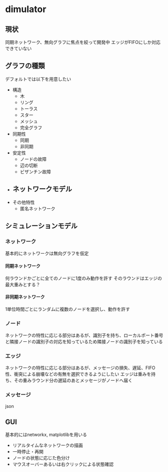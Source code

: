 # dimulator
## 現状
同期ネットワーク、無向グラフに焦点を絞って開発中
エッジがFIFOにしか対応できていない

## グラフの種類
デフォルトでは以下を用意したい
- 構造
    - 木
    - リング
    - トーラス
    - スター
    - メッシュ
    - 完全グラフ
- 同期性
    - 同期
    - 非同期
- 安定性
    - ノードの故障
    - 辺の切断
    - ビザンチン故障
- ネットワークモデル
    -
- その他特性
    - 匿名ネットワーク

## シミュレーションモデル
### ネットワーク
基本的にネットワークは無向グラフを仮定
#### 同期ネットワーク
何ラウンドかごとに全てのノードに1度のみ動作を許す
そのラウンドはエッジの最大重みとする？

#### 非同期ネットワーク
1単位時間ごとにランダムに複数のノードを選択し、動作を許す

### ノード
ネットワークの特性に応じる部分はあるが、識別子を持ち、ローカルポート番号と隣接ノードの識別子の対応を知っているため隣接ノードの識別子を知っている

### エッジ
ネットワークの特性に応じる部分はあるが、メッセージの損失、遅延、FIFO性、衝突による崩壊などの有無を選択できるようにしたい
エッジは重みを持ち、その重みラウンド分の遅延のあとメッセージがノードへ届く

### メッセージ
json

## GUI
基本的にはnetworkx, matplotlibを用いる
- リアルタイムなネットワークの描画
- 一時停止・再開
- ノードの状態に応じた色分け
- マウスオーバーあるいは右クリックによる状態確認